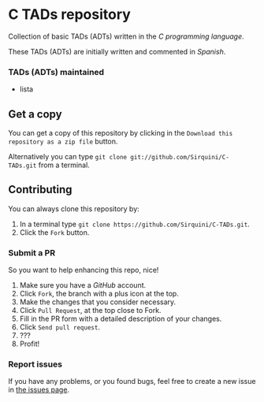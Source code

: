 # C TADs repository

Collection of basic TADs (ADTs) written in the *C programming language*.

These TADs (ADTs) are initially written and commented in *Spanish*.

### TADs (ADTs) maintained

* lista

## Get a copy

You can get a copy of this repository by clicking in the `Download this repository as a zip file` button.

Alternatively you can type `git clone git://github.com/Sirquini/C-TADs.git` from a terminal.

## Contributing

You can always clone this repository by:

1. In a terminal type `git clone https://github.com/Sirquini/C-TADs.git`.
2. Click the `Fork` button.

### Submit a PR

So you want to help enhancing this repo, nice!

1. Make sure you have a *GitHub* account.
2. Click `Fork`, the branch with a plus icon at the top.
3. Make the changes that you consider necessary.
4. Click `Pull Request`, at the top close to Fork.
5. Fill in the PR form with a detailed description of your changes.
6. Click `Send pull request`.
7. ???
8. Profit!

### Report issues

If you have any problems, or you found bugs, feel free to create a new issue in [the issues page](https://github.com/Sirquini/C-TADs/issues "Report an issue").
